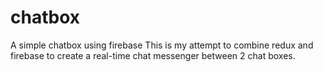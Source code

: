 # chatbox
A simple chatbox using firebase
This is my attempt to combine redux and firebase to create a real-time chat messenger between 2 chat boxes.
